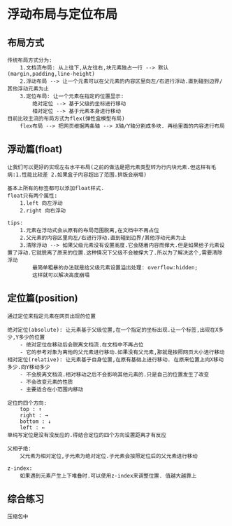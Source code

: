 # 浮动布局与定位布局

## 布局方式
	传统布局方式分为:
		1.文档流布局: 从上往下,从左往右,块元素独占一行 --> 默认(margin,padding,line-height)
		2.浮动布局 --> 让一个元素可以在父元素的内容区里向左/右进行浮动.直到碰到边界/其他浮动元素为止
		3.定位布局: 让一个元素在指定的位置显示:
			绝对定位 --> 基于父级的坐标进行移动
			相对定位 --> 基于元素本身进行移动
	目前比较主流的布局方式为flex(弹性盒模型布局)
		flex布局 --> 把网页根据两条轴 --> X轴/Y轴分割成多块. 再给里面的内容进行布局	

## 浮动篇(float)
	让我们可以更好的实现左右水平布局(之前的做法是把元素类型转为行内块元素.但这样有毛病:1.性能比较差 2.如果盒子内容超出了范围.排版会崩塌)

	基本上所有的标签都可以添加float样式.
	float只有两个属性:
		1.left 向左浮动
		2.right 向右浮动

	tips:
		1.元素在浮动式会从原有的布局范围脱离,在文档中不再占位
		2.父元素的内容区里向左/右进行浮动.直到碰到边界/其他浮动元素为止
		3.清除浮动 --> 如果父级元素没有设置高度.它会随着内容而撑大.但是如果给子元素设置了浮动.它就脱离了原来的位置.这种情况下父级不会被撑大了.所以为了解决这个,需要清除浮动
			最简单粗暴的办法就是给父级元素设置溢出处理: overflow:hidden;
			这样就可以解决高度崩塌
	
## 定位篇(position)
	通过定位来指定元素在网页出现的位置

	绝对定位(absolute): 让元素基于父级位置,在一个指定的坐标出现.让一个标签,出现在X多少,Y多少的位置
		- 绝对定位在移动后会脱离文档流.在文档中不再占位
		- 它的参考对象为离他的父元素进行移动.如果没有父元素,那就是按照网页大小进行移动
	相对定位(relative): 让元素基于自身位置,在原有基础上进行移动. 在原来位置上向X移动多少.向Y移动多少
		- 不会脱离文档流.相对移动之后不会影响其他元素的.只是自己的位置发生了改变
		- 不会改变元素的性质
		- 主要适合在小范围内移动

	定位的四个方向:
		top : ↑
		right : →
		bottom : ↓
		left : ←
	单纯写定位是没有没反应的.得结合定位的四个方向设置距离才有反应
	
	父相子绝:
		父元素为相对定位,子元素为绝对定位.子元素会按照定位后的父元素进行移动

	z-index:
		如果遇到元素产生上下堆叠时.可以使用z-index来调整位置. 值越大越靠上
	
## 综合练习
	压缩包中